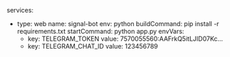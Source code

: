 services:
  - type: web
    name: signal-bot
    env: python
    buildCommand: pip install -r requirements.txt
    startCommand: python app.py
    envVars:
      - key: TELEGRAM_TOKEN
        value: 7570055560:AAFrkQ5itLJID07Kc...
      - key: TELEGRAM_CHAT_ID
        value: 123456789
